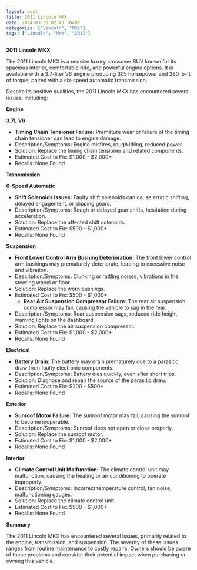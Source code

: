 ```yaml
---
layout: post
title: 2011 Lincoln MKX
date: 2024-03-30 02:43 -0400
categories: ["Lincoln", "MKX"]
tags: ["Lincoln", "MKX", "2011"]
---
```

**2011 Lincoln MKX**

The 2011 Lincoln MKX is a midsize luxury crossover SUV known for its spacious interior, comfortable ride, and powerful engine options. It is available with a 3.7-liter V6 engine producing 305 horsepower and 280 lb-ft of torque, paired with a six-speed automatic transmission.

Despite its positive qualities, the 2011 Lincoln MKX has encountered several issues, including:

**Engine**

**3.7L V6**

* **Timing Chain Tensioner Failure:** Premature wear or failure of the timing chain tensioner can lead to engine damage.
* Description/Symptoms: Engine misfires, rough idling, reduced power.
* Solution: Replace the timing chain tensioner and related components.
* Estimated Cost to Fix: $1,000 - $2,000+
* Recalls: None Found

**Transmission**

**6-Speed Automatic**

* **Shift Solenoids Issues:** Faulty shift solenoids can cause erratic shifting, delayed engagement, or slipping gears.
* Description/Symptoms: Rough or delayed gear shifts, hesitation during acceleration.
* Solution: Replace the affected shift solenoids.
* Estimated Cost to Fix: $500 - $1,000+
* Recalls: None Found

**Suspension**

* **Front Lower Control Arm Bushing Deterioration:** The front lower control arm bushings may prematurely deteriorate, leading to excessive noise and vibration.
* Description/Symptoms: Clunking or rattling noises, vibrations in the steering wheel or floor.
* Solution: Replace the worn bushings.
* Estimated Cost to Fix: $500 - $1,000+
    * **Rear Air Suspension Compressor Failure:** The rear air suspension compressor may fail, causing the vehicle to sag in the rear.
* Description/Symptoms: Rear suspension sags, reduced ride height, warning lights on the dashboard.
* Solution: Replace the air suspension compressor.
* Estimated Cost to Fix: $1,000 - $2,000+
* Recalls: None Found

**Electrical**

* **Battery Drain:** The battery may drain prematurely due to a parasitic draw from faulty electronic components.
* Description/Symptoms: Battery dies quickly, even after short trips.
* Solution: Diagnose and repair the source of the parasitic draw.
* Estimated Cost to Fix: $200 - $500+
* Recalls: None Found

**Exterior**

* **Sunroof Motor Failure:** The sunroof motor may fail, causing the sunroof to become inoperable.
* Description/Symptoms: Sunroof does not open or close properly.
* Solution: Replace the sunroof motor.
* Estimated Cost to Fix: $1,000 - $2,000+
* Recalls: None Found

**Interior**

* **Climate Control Unit Malfunction:** The climate control unit may malfunction, causing the heating or air conditioning to operate improperly.
* Description/Symptoms: Incorrect temperature control, fan noise, malfunctioning gauges.
* Solution: Replace the climate control unit.
* Estimated Cost to Fix: $500 - $1,000+
* Recalls: None Found

**Summary**

The 2011 Lincoln MKX has encountered several issues, primarily related to the engine, transmission, and suspension. The severity of these issues ranges from routine maintenance to costly repairs. Owners should be aware of these problems and consider their potential impact when purchasing or owning this vehicle.
